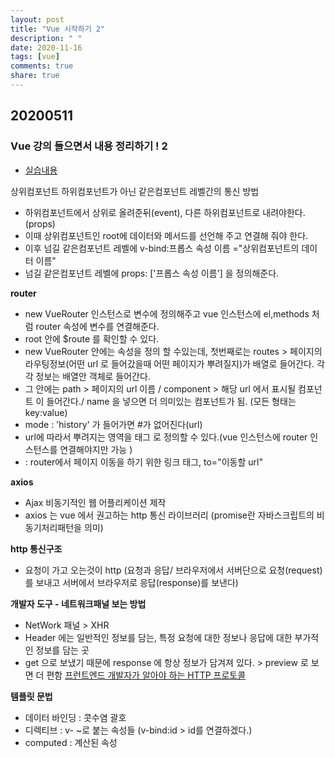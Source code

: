 ```yaml
---
layout: post
title: "Vue 시작하기 2"
description: " "
date: 2020-11-16
tags: [vue]
comments: true
share: true
---
```


## 20200511
### Vue 강의 들으면서 내용 정리하기 ! 2
- [실습내용](https://github.com/jina95/vueStudy_learnVueJs)

상위컴포넌트 하위컴포넌트가 아닌 같은컴포넌트 레벨간의 통신 방법
- 하위컴포넌트에서 상위로 올려준뒤(event), 다른 하위컴포넌트로 내려야한다.(props)
- 이때 상위컴포넌트인 root에 데이터와 메서드를 선언해 주고 연결해 줘야 한다.
- 이후 넘길 같은컴포넌트 레벨에 v-bind:프롭스 속성 이름 ="상위컴포넌트의 데이터 이름"
- 넘길 같은컴포넌트 레벨에 props: ['프롭스 속성 이름'] 을 정의해준다.

**router** 
- new VueRouter 인스턴스로 변수에 정의해주고 vue 인스턴스에 el,methods 처럼 router 속성에 변수를 연결해준다.
- root 안에 $route 를 확인할 수 있다. 
- new VueRouter 안에는 속성을 정의 할 수있는데, 첫번째로는 routes > 페이지의 라우팅정보(어떤 url 로 들어갔을때 어떤 페이지가 뿌려질지)가 배열로 들어간다. 각각 정보는 배열안 객체로 들어간다.
- 그 안에는 path > 페이지의 url 이름 / component > 해당 url 에서 표시될 컴포넌트 이 들어간다./ name 을 넣으면 더 의미있는 컴포넌트가 됨. (모든 형태는 key:value) 
- mode : 'history' 가 들어가면 #가 없어진다(url)
- url에 따라서 뿌려지는 영역을 태그 <router-view> 로 정의할 수 있다.(vue 인스턴스에 router 인스턴스를 연결해야지만 가능 )
- <router-link> : router에서 페이지 이동을 하기 위한 링크 태그, to="이동할 url"

**axios**
- Ajax 비동기적인 웹 어플리케이션 제작
- axios 는 vue 에서 권고하는 http 통신 라이브러리 (promise란 자바스크립트의 비동기처리패턴을 의미)

**http 통신구조**
- 요청이 가고 오는것이 http (요청과 응답/ 브라우저에서 서버단으로 요청(request)를 보내고 서버에서 브라우저로 응답(response)를 보낸다)

**개발자 도구 - 네트워크패널 보는 방법**
- NetWork 패널 > XHR 
- Header 에는 일반적인 정보를 담는, 특정 요청에 대한 정보나 응답에 대한 부가적인 정보를 담는 곳 
- get 으로 보냈기 때문에 response 에 항상 정보가 담겨져 있다. > preview 로 보면 더 편함
[프런트엔드 개발자가 알아야 하는 HTTP 프로토콜](https://joshua1988.github.io/web-development/http-part1/)

**템플릿 문법**
- 데이터 바인딩 : 콧수염 괄호
- 디렉티브 : v- ~로 붙는 속성들 (v-bind:id > id를 연결하겠다.)
- computed : 계산된 속성


